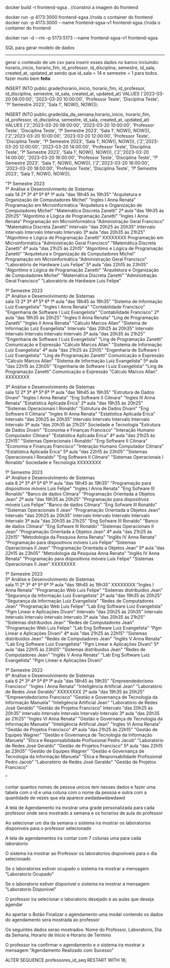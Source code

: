 
docker build -t frontend-sgsa . //constroi a imagem do frontend

docker run -p 4173:3000 frontend-sgsa //roda o container do frontend
docker run -p 4173:3000 --name frontend-sgsa-v1 frontend-sgsa //roda o container do frontend

docker run -d --rm -p 5173:5173 --name frontend-sgsa-v1 frontend-sgsa



SQL para gerar modelo de dados









****
gerar o conteudo de um csv para inserir esses dados no banco incluindo:  horario_inicio, horario_fim, id_professor, id_disciplina, semestre, id_sala, created_at, updated_at sendo que id_sala = 14 e semestre = 1 para todos. fazer muito bem **feito**




INSERT INTO public.grade(horario_inicio, horario_fim, id_professor, id_disciplina, semestre, id_sala, created_at, updated_at)
VALUES ('2023-03-20 08:00:00', '2023-03-20 10:00:00', 'Professor Teste', 'Disciplina Teste', '1º Semestre 2023', 'Sala 1', NOW(), NOW());

INSERT INTO public.grade(dia_da_semana,horario_inicio, horario_fim, id_professor, id_disciplina, semestre, id_sala, created_at, updated_at)
VALUES 
  ('2','2023-03-20 08:00:00', '2023-03-20 10:00:00', 'Professor Teste', 'Disciplina Teste', '1º Semestre 2023', 'Sala 1', NOW(), NOW()),
  ('2','2023-03-20 10:00:00', '2023-03-20 12:00:00', 'Professor Teste', 'Disciplina Teste', '1º Semestre 2023', 'Sala 1', NOW(), NOW()),
  ('2','2023-03-20 12:00:00', '2023-03-20 14:00:00', 'Professor Teste', 'Disciplina Teste', '1º Semestre 2023', 'Sala 1', NOW(), NOW()),
  ('2','2023-03-20 14:00:00', '2023-03-20 16:00:00', 'Professor Teste', 'Disciplina Teste', '1º Semestre 2023', 'Sala 1', NOW(), NOW()),
  ('2','2023-03-20 16:00:00', '2023-03-20 18:00:00', 'Professor Teste', 'Disciplina Teste', '1º Semestre 2023', 'Sala 1', NOW(), NOW());

  


"1º Semestre 2023						
1º Análise e Desenvolvimento de Sistemas						
sala 14		2ª	3ª	4ª	5ª	6ª
1ª aula	"das 18h45
às 19h35"	"Arquitetura e Organização de Computadores
Michel"	"Ingles I
Anna Renata"	Programação em Microinformática	"Arquitetura e Organização de Computadores
Michel"	"Matemática Discreta
Zanetti"
2ª aula	"das 19h35
às 20h25"	"Algoritimo e Lógica de Programação
Zanetti"	"Ingles I
Anna Renata"	Programação em Microinformática	"Administração Geral
Francisco"	"Matemática Discreta
Zanetti"
Intervalo	"das 20h25
às 20h35"	Intervalo	Intervalo	Intervalo	Intervalo	Intervalo
3ª aula	"das 20h35
às 21h25"	"Algoritimo e Lógica de Programação
Zanetti"	XXXXXXXX	Programação em Microinformática	"Administração Geral
Francisco"	"Matemática Discreta
Zanetti"
4ª aula	"das 21h25
às 22h15"	"Algoritimo e Lógica de Programação
Zanetti"	"Arquitetura e Organização de Computadores
Michel"	Programação em Microinformática	"Administração Geral
Francisco"	"Laboratório de Hardware
Luis Felipe"
5ª aula	"das 22h15
às 23h05"	"Algoritimo e Lógica de Programação
Zanetti"	"Arquitetura e Organização de Computadores
Michel"	"Matemática Discreta
Zanetti"	"Administração Geral
Francisco"	"Laboratório de Hardware
Luis Felipe"

1º Semestre 2023						
2º  Análise e Desenvolvimento de Sistemas						
sala 13		2ª	3ª	4ª	5ª	6ª
1ª aula	"das 18h45
às 19h35"	"Sistema de Informação
Luiz Evangelista"	"Ingles I
Anna Renata"	"Contabilidade
Francisco"	"Engenharia de Software I
Luiz Evangelista"	"Contabilidade
Francisco"
2ª aula	"das 19h35
às 20h25"	"Ingles II
Anna Renata"	"Ling de Programação
Zanetti"	"Ingles II
Anna Renata"	"Cálculo
Marcos Allan"	"Sistema de Informação
Luiz Evangelista"
Intervalo	"das 20h25
às 20h35"	Intervalo	Intervalo	Intervalo	Intervalo	Intervalo
3ª aula	"das 20h35
às 21h25"	"Engenharia de Software I
Luiz Evangelista"	"Ling de Programação
Zanetti"	Comunicação e Expressão	"Cálculo
Marcos Allan"	"Sistema de Informação
Luiz Evangelista"
4ª aula	"das 21h25
às 22h15"	"Engenharia de Software I
Luiz Evangelista"	"Ling de Programação
Zanetti"	Comunicação e Expressão	"Cálculo
Marcos Allan"	"Sistema de Informação
Luiz Evangelista"
5ª aula	"das 22h15
às 23h05"	"Engenharia de Software I
Luiz Evangelista"	"Ling de Programação
Zanetti"	Comunicação e Expressão	"Cálculo
Marcos Allan"	XXXXXXXX

3º  Análise e Desenvolvimento de Sistemas						
sala 12		2ª	3ª	4ª	5ª	6ª
1ª aula	"das 18h45
às 19h35"	"Estrutura de Dados
Divani"	"Ingles I
Anna Renata"	"Eng Software II
Cilmara"	"Ingles III
Anna Renata"	"Estatística Aplicada
Érica"
2ª aula	"das 19h35
às 20h25"	"Sistemas Operacionais I
Ronaldo"	"Estrutura de Dados
Divani"	"Eng Software II
Cilmara"	"Ingles III
Anna Renata"	"Estatística Aplicada
Érica"
Intervalo	"das 20h25
às 20h35"	Intervalo	Intervalo	Intervalo	Intervalo	Intervalo
3ª aula	"das 20h35
às 21h25"	Sociedade e Tecnologia	"Estrutura de Dados
Divani"	"Economia e Finanças
Francisco"	"Interação Humano Computador
Cilmara"	"Estatística Aplicada
Érica"
4ª aula	"das 21h25
às 22h15"	"Sistemas Operacionais I
Ronaldo"	"Eng Software II
Cilmara"	"Economia e Finanças
Francisco"	"Interação Humano Computador
Cilmara"	"Estatística Aplicada
Érica"
5ª aula	"das 22h15
às 23h05"	"Sistemas Operacionais I
Ronaldo"	"Eng Software II
Cilmara"	"Sistemas Operacionais I
Ronaldo"	Sociedade e Tecnologia	XXXXXXXX

1º Semestre 2023						
4º  Análise e Desenvolvimento de Sistemas						
sala 8		2ª	3ª	4ª	5ª	6ª
1ª aula	"das 18h45
às 19h35"	"Programação para dispositivos móveis
Luis Felipe"	"Ingles I
Anna Renata"	"Eng Sofware III
Ronaldo"	"Banco de dados
Cilmara"	"Programação Orientada a Objetos
Jean"
2ª aula	"das 19h35
às 20h25"	"Programação para dispositivos móveis
Luis Felipe"	"Banco de dados
Cilmara"	"Eng Sofware III
Ronaldo"	"Sistemas Operacionais II
Jean"	"Programação Orientada a Objetos
Jean"
Intervalo	"das 20h25
às 20h35"	Intervalo	Intervalo	Intervalo	Intervalo	Intervalo
3ª aula	"das 20h35
às 21h25"	"Eng Sofware III
Ronaldo"	"Banco de dados
Cilmara"	"Eng Sofware III
Ronaldo"	"Sistemas Operacionais II
Jean"	"Programação Orientada a Objetos
Jean"
4ª aula	"das 21h25
às 22h15"	"Metodologia da Pesquisa
Anna Renata"	"Inglês IV
Anna Renata"	"Programação para dispositivos móveis
Luis Felipe"	"Sistemas Operacionais II
Jean"	"Programação Orientada a Objetos
Jean"
5ª aula	"das 22h15
às 23h05"	"Metodologia da Pesquisa
Anna Renata"	"Inglês IV
Anna Renata"	"Programação para dispositivos móveis
Luis Felipe"	"Sistemas Operacionais II
Jean"	XXXXXXXX

1º Semestre 2023						
5º  Análise e Desenvolvimento de Sistemas						
sala 11		2ª	3ª	4ª	5ª	6ª
1ª aula	"das 18h45
às 19h35"	XXXXXXXX	"Ingles I
Anna Renata"	"Programação Web
Luis Felipe"	"Sistemas distribuidos
Jean"	"Segurança da Informação
Luiz Evangelista"
2ª aula	"das 19h35
às 20h25"	"Segurança da Informação
Luiz Evangelista"	"Redes de Computadores
Jean"	"Programação Web
Luis Felipe"	"Lab Eng Software
Luiz Evangelista"	"Pgm Linear e Aplicações
Divani"
Intervalo	"das 20h25
às 20h35"	Intervalo	Intervalo	Intervalo	Intervalo	Intervalo
3ª aula	"das 20h35
às 21h25"	"Sistemas distribuidos
Jean"	"Redes de Computadores
Jean"	"Programação Web
Luis Felipe"	"Lab Eng Software
Luiz Evangelista"	"Pgm Linear e Aplicações
Divani"
4ª aula	"das 21h25
às 22h15"	"Sistemas distribuidos
Jean"	"Redes de Computadores
Jean"	"Inglês V
Anna Renata"	"Lab Eng Software
Luiz Evangelista"	"Pgm Linear e Aplicações
Divani"
5ª aula	"das 22h15
às 23h05"	"Sistemas distribuidos
Jean"	"Redes de Computadores
Jean"	"Inglês V
Anna Renata"	"Lab Eng Software
Luiz Evangelista"	"Pgm Linear e Aplicações
Divani"

1º Semestre 2023						
6º  Análise e Desenvolvimento de Sistemas						
sala 6		2ª	3ª	4ª	5ª	6ª
1ª aula	"das 18h45
às 19h35"	"Empreendedorísmo
Francisco"	"Ingles I
Anna Renata"	"Inteligência Artificial
Jean"	"Laboratório de Redes
José Geraldo"	XXXXXXXX
2ª aula	"das 19h35
às 20h25"	"Empreendedorísmo
Francisco"	"Gestão e Governança de Tecnologia da Informação
Manuela"	"Inteligência Artificial
Jean"	"Laboratório de Redes
José Geraldo"	"Gestão de Projetos
Francisco"
Intervalo	"das 20h25
às 20h35"	Intervalo	Intervalo	Intervalo	Intervalo	Intervalo
3ª aula	"das 20h35
às 21h25"	"Ingles VI
Anna Renata"	"Gestão e Governança de Tecnologia da Informação
Manuela"	"Inteligência Artificial
Jean"	"Ingles VI
Anna Renata"	"Gestão de Projetos
Francisco"
4ª aula	"das 21h25
às 22h15"	"Gestão de Equipes
Wagner"	"Gestão e Governança de Tecnologia da Informação
Manuela"	"Ética e Responsabilidade Profissional
Pedro Jacob"	"Laboratório de Redes
José Geraldo"	"Gestão de Projetos
Francisco"
5ª aula	"das 22h15
às 23h05"	"Gestão de Equipes
Wagner"	"Gestão e Governança de Tecnologia da Informação
Manuela"	"Ética e Responsabilidade Profissional
Pedro Jacob"	"Laboratório de Redes
José Geraldo"	"Gestão de Projetos
Francisco"

"

contar quantos nomes de pessoa unicos tem nesses dados e fazer uma tabela com o id e uma coluna com o nome da pessoa e outra com a quantidade de vezes que ela aparece awdadawdawdawd


A tela de Agendamento ira mostrar uma grade personalizada para cada professor onde sera mostrado a semana e os horarios de aula do professor

Ao selecionar um dia da semana o sistema ira mostrar os laboratorios disponiveis para o professor selecionado

A tela de agendamentos ira contar com 7 colunas uma para cada laboratorio

O sistema ira mostrar ao Professor os laboratorios disponiveis para o dia selecionado

Se o laboratorios estiver ocupado o sistema ira mostrar a mensagem "Laboratorio Ocupado"

Se o laboratorio estiver disponivel o sistema ira mostrar a mensagem "Laboratorio Disponivel"

O professor ira selecionar o laboratorio desejado e as aulas que deseja agendar

Ao apertar o Botão Finalizar o agendamento uma modal contendo os dados do agendamento sera mostrada ao professor

Os seguintes dados serao mostrados: Nome do Professor, Laboratorio, Dia da Semana, Horario de Inicio e Horario de Termino

O professor ira confirmar o agendamento e o sistema ira mostrar a mensagem "Agendamento Realizado com Sucesso"

ALTER SEQUENCE professores_id_seq RESTART WITH 16;

